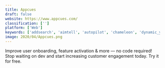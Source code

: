```yaml
---
title: Appcues
draft: false 
website: https://www.appcues.com/
classification: ['']
platform: ['Web']
keywords: ['addsearch', 'aimtell', 'autopilot', 'chameleon', 'dynamic_yield', 'geo_targetly', 'google_analytics', 'guideblocks', 'notifyvisitors', 'optimonk', 'optimizely', 'pendo', 'sendx', 'smartlook', 'userguiding', 'userlane', 'userpilot', 'walkme', 'whatfix', 'yieldify']
image: 2020/04/Appcues.png
---
```

Improve user onboarding, feature activation & more — no code required! Stop waiting on dev and start increasing customer engagement today. Try it for free.